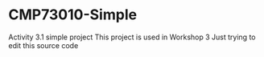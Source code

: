 # CMP73010-Simple
Activity 3.1 simple project
This project is used in Workshop 3
Just trying to edit this source code
